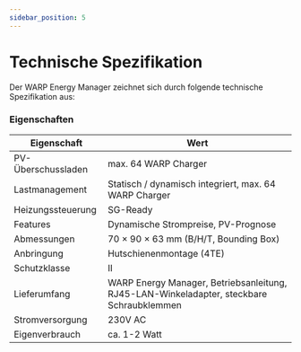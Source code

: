```yaml
---
sidebar_position: 5
---
```


# Technische Spezifikation

Der WARP Energy Manager zeichnet sich durch folgende technische Spezifikation aus:

### Eigenschaften

| Eigenschaft | Wert |
|-|-|
| PV-Überschussladen | max. 64 WARP Charger |
| Lastmanagement | Statisch / dynamisch integriert, max. 64 WARP Charger |
| Heizungssteuerung | SG-Ready |
| Features | Dynamische Strompreise, PV-Prognose
| Abmessungen | 70 × 90 × 63 mm (B/H/T, Bounding Box) |
| Anbringung | Hutschienenmontage (4TE) |
| Schutzklasse | II |
| Lieferumfang | WARP Energy Manager, Betriebsanleitung, RJ45-LAN-Winkeladapter, steckbare Schraubklemmen |
| Stromversorgung | 230V AC |
| Eigenverbrauch | ca. 1-2 Watt |
